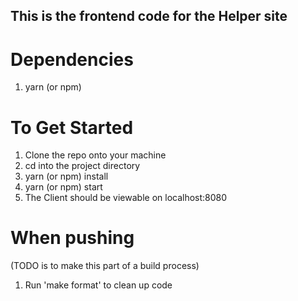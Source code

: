 ## This is the frontend code for the <Teach LA> Helper site

# Dependencies
1. yarn (or npm)

# To Get Started
1. Clone the repo onto your machine
2. cd into the project directory
3. yarn (or npm) install
4. yarn (or npm) start
5. The Client should be viewable on localhost:8080

# When pushing
(TODO is to make this part of a build process)
1. Run 'make format' to clean up code
